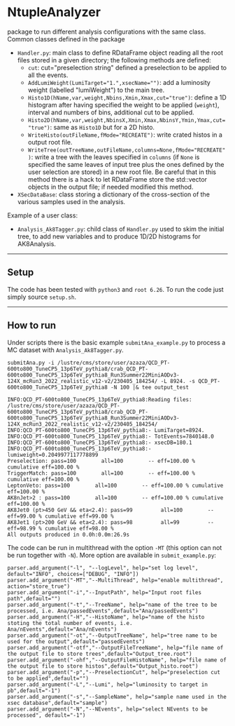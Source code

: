 NtupleAnalyzer
====================================
package to run different analysis configurations with the same class. Common classes defined in the package 
- `Handler.py`: main class to define RDataFrame object reading all the root files stored in a given directory; the following methods are defined:
	- `cut`: cut="preselection string" defined a preselection to be applied to all the events.
	- `AddLumiWeight(LumiTarget="1.",xsecName="")`: add a luminosity weight (labelled "lumiWeight") to the main tree.
	- `Histo1D(hName,var,weight,Nbins,Xmin,Xmax,cut="true")`: define a 1D histogram after having specified the weight to be applied (`weight`), interval and numbers of bins, additional cut to be applied.
	- `Histo2D(hName,var,weight,NbinsX,Xmin,Xmax,NbinsY,Ymin,Ymax,cut="true")`: same as `Histo1D` but for a 2D histo.
	- `WriteHisto(outFileName,fMode="RECREATE")`: write crated histos in a output root file.
	- `WriteTree(outTreeName,outFileName,columns=None,fMode="RECREATE")`: write a tree with the leaves specified in `columns` (if `None` is specified the same leaves of input tree plus the ones defined by the user selection are stored) in a new root file. Be careful that in this method there is a hack to let RDataFrame store the std::vector<string> objects in the output file; if needed modified this method.
- `XSecDataBase`: class storing a dictionary of the cross-section of the various samples used in the analysis.

Example of a user class:
- `Analysis_Ak8Tagger.py`: child class of `Handler.py` used to skim the initial tree, to add new variables and to produce 1D/2D histograms for AK8Analysis.

------------------------------------
Setup
------------------------------------

The code has been tested with `python3` and `root 6.26`. To run the code just simply source `setup.sh`.


------------------------------------
How to run
------------------------------------
Under scripts there is the basic example `submitAna_example.py` to process a MC dataset with `Analysis_Ak8Tagger.py`. 

```
submitAna.py -i /lustre/cms/store/user/azaza/QCD_PT-600to800_TuneCP5_13p6TeV_pythia8/crab_QCD_PT-600to800_TuneCP5_13p6TeV_pythia8_Run3Summer22MiniAODv3-124X_mcRun3_2022_realistic_v12-v2/230405_184254/ -L 8924. -s QCD_PT-600to800_TuneCP5_13p6TeV_pythia8 -N 100 |& tee output_test

INFO:QCD_PT-600to800_TuneCP5_13p6TeV_pythia8:Reading files: /lustre/cms/store/user/azaza/QCD_PT-600to800_TuneCP5_13p6TeV_pythia8/crab_QCD_PT-600to800_TuneCP5_13p6TeV_pythia8_Run3Summer22MiniAODv3-124X_mcRun3_2022_realistic_v12-v2/230405_184254/
INFO:QCD_PT-600to800_TuneCP5_13p6TeV_pythia8:- LumiTarget=8924.
INFO:QCD_PT-600to800_TuneCP5_13p6TeV_pythia8:- TotEvents=7840148.0
INFO:QCD_PT-600to800_TuneCP5_13p6TeV_pythia8:- xsecDB=180.1
INFO:QCD_PT-600to800_TuneCP5_13p6TeV_pythia8:- lumiweight=0.2049977117778899
Preselection: pass=100        all=100        -- eff=100.00 % cumulative eff=100.00 %
TriggerMatch: pass=100        all=100        -- eff=100.00 % cumulative eff=100.00 %
LeptonVeto: pass=100        all=100        -- eff=100.00 % cumulative eff=100.00 %
AK8nJet>2 : pass=100        all=100        -- eff=100.00 % cumulative eff=100.00 %
AK8Jet0 (pt>450 GeV && eta<2.4): pass=99         all=100        -- eff=99.00 % cumulative eff=99.00 %
AK8Jet1 (pt>200 GeV && eta<2.4): pass=98         all=99         -- eff=98.99 % cumulative eff=98.00 %
All outputs produced in 0.0h:0.0m:26.9s
```

The code can be run in multithread with the option `-MT` (this option can not be run together with `-N`). More option are available in `submit_example.py`:
```
parser.add_argument("-l", "--logLevel", help="set log level", default="INFO", choices=["DEBUG", "INFO"])
parser.add_argument("-MT","--MultiThread", help="enable multithread", action="store_true")
parser.add_argument("-i","--InputPath", help="Input root files path",default="")
parser.add_argument("-t","--TreeName", help="name of the tree to be processed, i.e. Ana/passedEvents",default="Ana/passedEvents")
parser.add_argument("-H","--HistoName", help="name of the histo stoting the total number of events, i.e. Ana/nEvents",default="Ana/nEvents")
parser.add_argument("-ot","--OutputTreeName", help="tree name to be used for the output",default="passedEvents")
parser.add_argument("-otf","--OutputFileTreeName", help="file name of the output file to store trees",default="Output_tree.root")
parser.add_argument("-ohf","--OutputFileHistoName", help="file name of the output file to store histos",default="Output_histo.root")
parser.add_argument("-p","--PreselectionCut", help="preselection cut to be applied",default="")
parser.add_argument("-L","--Lumi", help="luminosity to target in pb",default="-1")
parser.add_argument("-s","--SampleName", help="sample name used in the xsec database",default="sample")
parser.add_argument("-N","--NEvents", help="select NEvents to be processed", default="-1")
```
